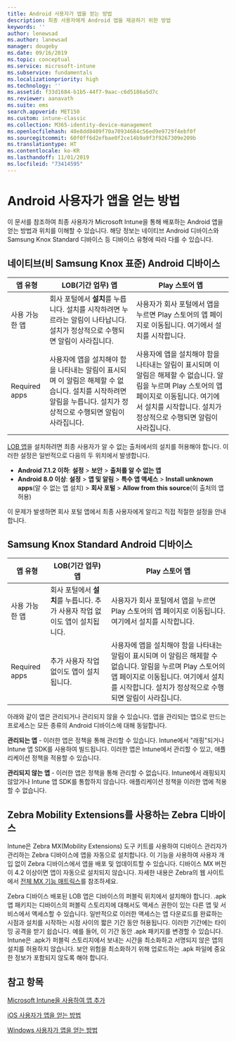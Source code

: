 ```yaml
---
title: Android 사용자가 앱을 얻는 방법
description: 최종 사용자에게 Android 앱을 제공하기 위한 방법
keywords: ''
author: lenewsad
ms.author: lanewsad
manager: dougeby
ms.date: 09/16/2019
ms.topic: conceptual
ms.service: microsoft-intune
ms.subservice: fundamentals
ms.localizationpriority: high
ms.technology: ''
ms.assetid: f33d1684-b1b5-44f7-9aac-c6d5186a5d7c
ms.reviewer: aanavath
ms.suite: ems
search.appverid: MET150
ms.custom: intune-classic
ms.collection: M365-identity-device-management
ms.openlocfilehash: 40e8dd8409f70a70934684c56ed9e9729f4ebf0f
ms.sourcegitcommit: 60f0ff6d2efbae0f2ce14b9a9f3f9267309e209b
ms.translationtype: HT
ms.contentlocale: ko-KR
ms.lasthandoff: 11/01/2019
ms.locfileid: "73414595"
---
```

# <a name="how-your-android-users-get-their-apps"></a>Android 사용자가 앱을 얻는 방법

이 문서를 참조하여 최종 사용자가 Microsoft Intune을 통해 배포하는 Android 앱을 얻는 방법과 위치를 이해할 수 있습니다. 해당 정보는 네이티브 Android 디바이스와 Samsung Knox Standard 디바이스 등 디바이스 유형에 따라 다를 수 있습니다.

## <a name="native-non-samsung-knox-standard-android-devices"></a>네이티브(비 Samsung Knox 표준) Android 디바이스

| 앱 유형 | LOB(기간 업무) 앱 | Play 스토어 앱  |
| ------------- |-------------| -----|
| 사용 가능한 앱      | 회사 포털에서 **설치**를 누릅니다. 설치를 시작하려면 누르라는 알림이 나타납니다. 설치가 정상적으로 수행되면 알림이 사라집니다. | 사용자가 회사 포털에서 앱을 누르면 Play 스토어의 앱 페이지로 이동됩니다. 여기에서 설치를 시작합니다.|
| Required apps      | 사용자에 앱을 설치해야 함을 나타내는 알림이 표시되며 이 알림은 해제할 수 없습니다. 설치를 시작하려면 알림을 누릅니다. 설치가 정상적으로 수행되면 알림이 사라집니다.    | 사용자에 앱을 설치해야 함을 나타내는 알림이 표시되며 이 알림은 해제할 수 없습니다. 알림을 누르며 Play 스토어의 앱 페이지로 이동됩니다. 여기에서 설치를 시작합니다. 설치가 정상적으로 수행되면 알림이 사라집니다. |

[LOB 앱](../apps/lob-apps-android.md)을 설치하려면 최종 사용자가 알 수 없는 출처에서의 설치를 허용해야 합니다. 이러한 설정은 일반적으로 다음의 두 위치에서 발생합니다.

* **Android 7.1.2 이하**: **설정** > **보안** > **출처를 알 수 없는 앱**
* **Android 8.0 이상**: **설정** > **앱 및 알림** > **특수 앱 액세스** > **Install unknown apps**(알 수 없는 앱 설치) > **회사 포털** > **Allow from this source**(이 출처의 앱 허용)

이 문제가 발생하면 회사 포털 앱에서 최종 사용자에게 알리고 직접 적절한 설정을 안내합니다. 

## <a name="samsung-knox-standard-android-devices"></a>Samsung Knox Standard Android 디바이스

| 앱 유형 | LOB(기간 업무) 앱 | Play 스토어 앱  |
| ------------- |-------------| -----|
| 사용 가능한 앱      | 회사 포털에서 **설치**를 누릅니다. 추가 사용자 작업 없이도 앱이 설치됩니다. | 사용자가 회사 포털에서 앱을 누르면 Play 스토어의 앱 페이지로 이동됩니다. 여기에서 설치를 시작합니다.|
| Required apps      | 추가 사용자 작업 없이도 앱이 설치됩니다.    | 사용자에 앱을 설치해야 함을 나타내는 알림이 표시되며 이 알림은 해제할 수 없습니다. 알림을 누르며 Play 스토어의 앱 페이지로 이동됩니다. 여기에서 설치를 시작합니다. 설치가 정상적으로 수행되면 알림이 사라집니다. |

아래와 같이 앱은 관리되거나 관리되지 않을 수 있습니다. 앱을 관리되는 앱으로 만드는 프로세스는 모든 종류의 Android 디바이스에 대해 동일합니다.

**관리되는 앱** - 이러한 앱은 정책을 통해 관리할 수 있습니다. Intune에서 "래핑"되거나 Intune 앱 SDK를 사용하여 빌드됩니다. 이러한 앱은 Intune에서 관리할 수 있고, 애플리케이션 정책을 적용할 수 있습니다.

**관리되지 않는 앱** - 이러한 앱은 정책을 통해 관리할 수 없습니다. Intune에서 래핑되지 않았거나 Intune 앱 SDK를 통합하지 않습니다. 애플리케이션 정책을 이러한 앱에 적용할 수 없습니다.

## <a name="zebra-devices-with-zebra-mobility-extensions"></a>Zebra Mobility Extensions를 사용하는 Zebra 디바이스

Intune은 Zebra MX(Mobility Extensions) 도구 키트를 사용하여 디바이스 관리자가 관리하는 Zebra 디바이스에 앱을 자동으로 설치합니다. 이 기능을 사용하여 사용자 개입 없이 Zebra 디바이스에서 앱을 배포 및 업데이트할 수 있습니다. 디바이스 MX 버전이 4.2 이상이면 앱이 자동으로 설치되지 않습니다. 자세한 내용은 Zebra의 웹 사이트에서 [전체 MX 기능 매트릭스](http://techdocs.zebra.com/mx/compatibility/)를 참조하세요.

Zebra 디바이스 배포된 LOB 앱은 디바이스의 퍼블릭 위치에서 설치해야 합니다. .apk 앱 패키지는 디바이스의 퍼블릭 스토리지에 대해서도 액세스 권한이 있는 다른 앱 및 서비스에서 액세스할 수 있습니다. 일반적으로 이러한 액세스는 앱 다운로드를 완료하는 시점과 설치를 시작하는 시점 사이의 짧은 기간 동안 허용됩니다. 이러한 기간에는 타이밍 공격을 받기 쉽습니다. 예를 들어, 이 기간 동안 .apk 패키지를 변경할 수 있습니다. Intune은 .apk가 퍼블릭 스토리지에서 보내는 시간을 최소화하고 서명되지 않은 앱의 설치를 허용하지 않습니다. 보안 위험을 최소화하기 위해 업로드하는 .apk 파일에 중요한 정보가 포함되지 않도록 해야 합니다.

## <a name="see-also"></a>참고 항목

[Microsoft Intune을 사용하여 앱 추가](../apps/apps-add.md)

[iOS 사용자가 앱을 얻는 방법](end-user-apps-ios.md)

[Windows 사용자가 앱을 얻는 방법](end-user-apps-windows.md)
